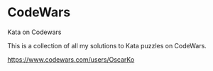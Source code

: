 # CodeWars
Kata on Codewars

This is a collection of all my solutions to Kata puzzles on CodeWars.

https://www.codewars.com/users/OscarKo
